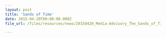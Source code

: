 ```yaml
---
layout: post
title: 'Sands of Time'
date: 2015-04-20T00:00:00.000Z
file_url: /files/resources/news/20150420_Media-Advisory_The_Sands_of_Time.pdf

---
```


